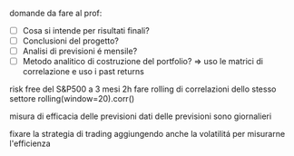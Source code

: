 domande da fare al prof:

- [ ] Cosa si intende per risultati finali?
- [ ] Conclusioni del progetto?
- [ ] Analisi di previsioni é mensile?
- [ ] Metodo analitico di costruzione del portfolio? => uso le matrici di correlazione e uso i past returns

risk free del S&P500 a 3 mesi
2h fare rolling di correlazioni dello stesso settore rolling(window=20).corr()

misura di efficacia delle previsioni
dati delle previsioni sono giornalieri

fixare la strategia di trading aggiungendo anche la volatilitá per misurarne l'efficienza
